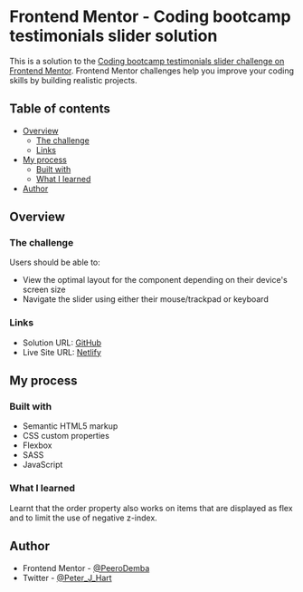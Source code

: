 # Frontend Mentor - Coding bootcamp testimonials slider solution

This is a solution to the [Coding bootcamp testimonials slider challenge on Frontend Mentor](https://www.frontendmentor.io/challenges/coding-bootcamp-testimonials-slider-4FNyLA8JL). Frontend Mentor challenges help you improve your coding skills by building realistic projects.

## Table of contents

- [Overview](#overview)
  - [The challenge](#the-challenge)
  - [Links](#links)
- [My process](#my-process)
  - [Built with](#built-with)
  - [What I learned](#what-i-learned)
- [Author](#author)

## Overview

### The challenge

Users should be able to:

- View the optimal layout for the component depending on their device's screen size
- Navigate the slider using either their mouse/trackpad or keyboard

### Links

- Solution URL: [GitHub](https://github.com/PeeroDemba/Coding-Bootcamp-Testimonial-Slider.git)
- Live Site URL: [Netlify](https://superb-pasca-a99c76.netlify.app)

## My process

### Built with

- Semantic HTML5 markup
- CSS custom properties
- Flexbox
- SASS
- JavaScript

### What I learned

Learnt that the order property also works on items that are displayed as flex and to limit the use of negative z-index.

## Author

- Frontend Mentor - [@PeeroDemba](https://www.frontendmentor.io/profile/PeeroDemba)
- Twitter - [@Peter_J_Hart](https://twitter.com/Peter_J_Hart)

